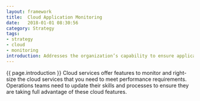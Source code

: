 ```yaml
---
layout: framework
title:  Cloud Application Monitoring
date:   2018-01-01 08:30:56
category: Strategy
tags:
- strategy
- cloud
- monitoring
introduction: Addresses the organization’s capability to ensure application performance meets its defined requirements.
---
```


{{ page.introduction }}
Cloud services offer features to monitor and right-size the cloud services that
you need to meet performance requirements. Operations teams need to update
their skills and processes to ensure they are taking full advantage of these cloud
features.